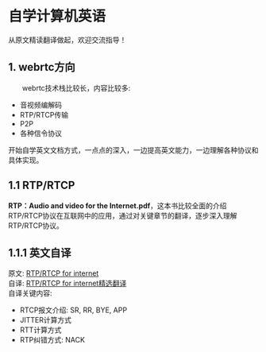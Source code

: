 # 自学计算机英语
从原文精读翻译做起，欢迎交流指导！

## 1. webrtc方向
&emsp;&emsp;webrtc技术栈比较长，内容比较多:<br>
+ 音视频编解码
+ RTP/RTCP传输
+ P2P
+ 各种信令协议

开始自学英文文档方式，一点点的深入，一边提高英文能力，一边理解各种协议和具体实现。<br/>

## 1.1 RTP/RTCP
**RTP：Audio and video for the Internet.pdf**，这本书比较全面的介绍RTP/RTCP协议在互联网中的应用，通过对关键章节的翻译，逐步深入理解RTP/RTCP协议。
## 1.1.1 英文自译
原文: [RTP/RTCP for internet](https://github.com/runner365/read_book/blob/master/RTP_RTCP/RTP%EF%BC%9AAudio%20and%20video%20for%20the%20Internet.pdf)<br>
自译: [RTP/RTCP for internet精选翻译](https://github.com/runner365/read_book/blob/master/RTP_RTCP/RTP_RTCP%20for%20internet%E7%B2%BE%E9%80%89%E8%87%AA%E8%AF%91.md)<br/>
自译关键内容:
+ RTCP报文介绍: SR, RR, BYE, APP
+ JITTER计算方式
+ RTT计算方式
+ RTP纠错方式: NACK
